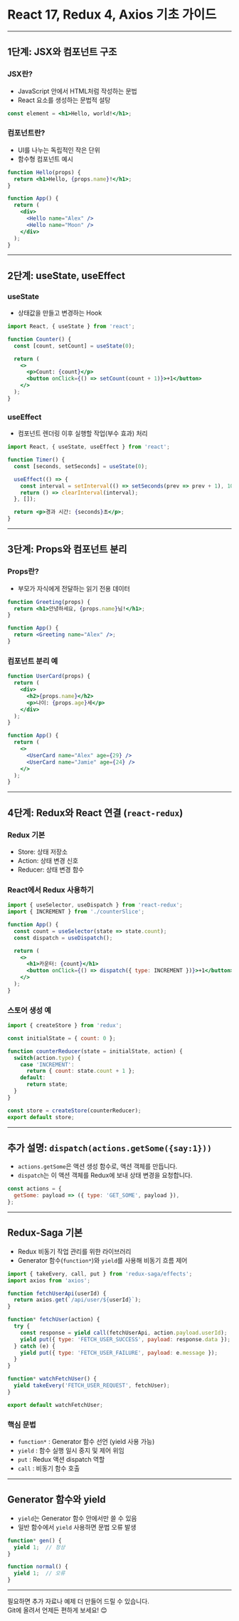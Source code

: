 # React 17, Redux 4, Axios 기초 가이드

---

## 1단계: JSX와 컴포넌트 구조

### JSX란?
- JavaScript 안에서 HTML처럼 작성하는 문법
- React 요소를 생성하는 문법적 설탕

```jsx
const element = <h1>Hello, world!</h1>;
```

### 컴포넌트란?
- UI를 나누는 독립적인 작은 단위
- 함수형 컴포넌트 예시

```jsx
function Hello(props) {
  return <h1>Hello, {props.name}!</h1>;
}

function App() {
  return (
    <div>
      <Hello name="Alex" />
      <Hello name="Moon" />
    </div>
  );
}
```

---

## 2단계: useState, useEffect

### useState
- 상태값을 만들고 변경하는 Hook

```jsx
import React, { useState } from 'react';

function Counter() {
  const [count, setCount] = useState(0);

  return (
    <>
      <p>Count: {count}</p>
      <button onClick={() => setCount(count + 1)}>+1</button>
    </>
  );
}
```

### useEffect
- 컴포넌트 렌더링 이후 실행할 작업(부수 효과) 처리

```jsx
import React, { useState, useEffect } from 'react';

function Timer() {
  const [seconds, setSeconds] = useState(0);

  useEffect(() => {
    const interval = setInterval(() => setSeconds(prev => prev + 1), 1000);
    return () => clearInterval(interval);
  }, []);

  return <p>경과 시간: {seconds}초</p>;
}
```

---

## 3단계: Props와 컴포넌트 분리

### Props란?
- 부모가 자식에게 전달하는 읽기 전용 데이터

```jsx
function Greeting(props) {
  return <h1>안녕하세요, {props.name}님!</h1>;
}

function App() {
  return <Greeting name="Alex" />;
}
```

### 컴포넌트 분리 예

```jsx
function UserCard(props) {
  return (
    <div>
      <h2>{props.name}</h2>
      <p>나이: {props.age}세</p>
    </div>
  );
}

function App() {
  return (
    <>
      <UserCard name="Alex" age={29} />
      <UserCard name="Jamie" age={24} />
    </>
  );
}
```

---

## 4단계: Redux와 React 연결 (`react-redux`)

### Redux 기본

- Store: 상태 저장소
- Action: 상태 변경 신호
- Reducer: 상태 변경 함수

### React에서 Redux 사용하기

```jsx
import { useSelector, useDispatch } from 'react-redux';
import { INCREMENT } from './counterSlice';

function App() {
  const count = useSelector(state => state.count);
  const dispatch = useDispatch();

  return (
    <>
      <h1>카운터: {count}</h1>
      <button onClick={() => dispatch({ type: INCREMENT })}>+1</button>
    </>
  );
}
```

### 스토어 생성 예

```js
import { createStore } from 'redux';

const initialState = { count: 0 };

function counterReducer(state = initialState, action) {
  switch(action.type) {
    case 'INCREMENT':
      return { count: state.count + 1 };
    default:
      return state;
  }
}

const store = createStore(counterReducer);
export default store;
```

---

## 추가 설명: `dispatch(actions.getSome({say:1}))`

- `actions.getSome`은 액션 생성 함수로, 액션 객체를 만듭니다.
- `dispatch`는 이 액션 객체를 Redux에 보내 상태 변경을 요청합니다.

```js
const actions = {
  getSome: payload => ({ type: 'GET_SOME', payload }),
};
```

---

## Redux-Saga 기본

- Redux 비동기 작업 관리를 위한 라이브러리
- Generator 함수(`function*`)와 `yield`를 사용해 비동기 흐름 제어

```js
import { takeEvery, call, put } from 'redux-saga/effects';
import axios from 'axios';

function fetchUserApi(userId) {
  return axios.get(`/api/user/${userId}`);
}

function* fetchUser(action) {
  try {
    const response = yield call(fetchUserApi, action.payload.userId);
    yield put({ type: 'FETCH_USER_SUCCESS', payload: response.data });
  } catch (e) {
    yield put({ type: 'FETCH_USER_FAILURE', payload: e.message });
  }
}

function* watchFetchUser() {
  yield takeEvery('FETCH_USER_REQUEST', fetchUser);
}

export default watchFetchUser;
```

### 핵심 문법

- `function*` : Generator 함수 선언 (yield 사용 가능)
- `yield` : 함수 실행 일시 중지 및 제어 위임
- `put` : Redux 액션 dispatch 역할
- `call` : 비동기 함수 호출

---

## Generator 함수와 yield

- `yield`는 Generator 함수 안에서만 쓸 수 있음
- 일반 함수에서 `yield` 사용하면 문법 오류 발생

```js
function* gen() {
  yield 1;  // 정상
}

function normal() {
  yield 1;  // 오류
}
```

---

필요하면 추가 자료나 예제 더 만들어 드릴 수 있습니다.  
Git에 올려서 언제든 편하게 보세요! 😊
